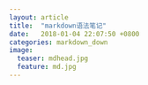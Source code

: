 ```yaml
---
layout: article
title:  "markdown语法笔记"
date:   2018-01-04 22:07:50 +0800
categories: markdown_down
image:
  teaser: mdhead.jpg
  feature: md.jpg
---
```

<html>
<head>
　<SCRIPT LANGUAGE="javascript">   
　　<!--   
　　window.open ('page.html')   
　　-->   
　　</SCRIPT>  
</head>
<body>
</body>
</html>